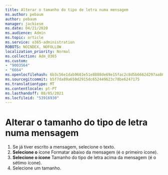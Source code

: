 ```yaml
---
title: Alterar o tamanho do tipo de letra numa mensagem
ms.author: pebaum
author: pebaum
manager: jackiesm
ms.date: 04/21/2020
ms.audience: Admin
ms.topic: article
ms.service: o365-administration
ROBOTS: NOINDEX, NOFOLLOW
localization_priority: Normal
ms.collection: Adm_O365
ms.custom:
- "9003564"
- "6664"
ms.openlocfilehash: 6b3c56e1dab9603e51e8888de69e15fac2c8d5b6662d297aa86eb714978c05e7
ms.sourcegitcommit: b5f7da89a650d2915dc652449623c78be6247175
ms.translationtype: MT
ms.contentlocale: pt-PT
ms.lasthandoff: 08/05/2021
ms.locfileid: "53916930"
---
```

# <a name="change-the-font-size-in-a-message"></a>Alterar o tamanho do tipo de letra numa mensagem

1. Se já tiver escrito a mensagem, selecione o texto.
2. **Selecione o** ícone Formatar abaixo da mensagem (é o primeiro ícone).
3. **Selecione o ícone** Tamanho do tipo de letra acima da mensagem (é o sétimo ícone).
4. Selecione um tamanho.
